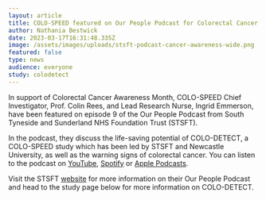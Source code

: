 ```yaml
---
layout: article
title: COLO-SPEED featured on Our People Podcast for Colorectal Cancer Awareness Month
author: Nathania Bestwick
date: 2023-03-17T16:31:48.335Z
image: /assets/images/uploads/stsft-podcast-cancer-awareness-wide.png
featured: false
type: news
audience: everyone
study: colodetect
---
```

I﻿n support of Colorectal Cancer Awareness Month, COLO-SPEED Chief Investigator, Prof. Colin Rees, and Lead Research Nurse, Ingrid Emmerson, have been featured on episode 9 of the Our People Podcast from South Tyneside and Sunderland NHS Foundation Trust (STSFT).

In the podcast, they discuss t﻿he l﻿ife-saving potential of COLO-DETECT, a COLO-SPEED study which has been led by STSFT and Newcastle University, a﻿s well as the warning signs of colorectal cancer. You can listen to the podcast on [YouTube](https://bit.ly/3Jm2kx6), [Spotify](https://bit.ly/40bILhU) or [Apple Podcasts](https://apple.co/407kJVc).

V﻿isit the STSFT [website](https://www.stsft.nhs.uk/news/our-people-podcast) for more information on their Our People Podcast and head to the study page below for more information on COLO-DETECT.